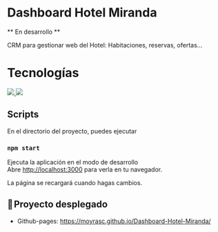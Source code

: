 # Dashboard Hotel Miranda

** En desarrollo **

CRM para gestionar web del Hotel: Habitaciones, reservas, ofertas...

# Tecnologías

<a href="https://reactjs.org/">
    <img src="https://img.shields.io/badge/-REACT-000?style=for-the-badge&logo=react&logoColor=">
</a>
<a href="https://es.redux.js.org/">
    <img src="https://img.shields.io/badge/-REDUX-000?style=for-the-badge&logo=redux&logoColor=">
</a>

## Scripts

En el directorio del proyecto, puedes ejecutar

### `npm start`

Ejecuta la aplicación en el modo de desarrollo\
Abre [http://localhost:3000](http://localhost:3000) para verla en tu navegador.

La página se recargará cuando hagas cambios.

## 🚀 Proyecto desplegado

- Github-pages: https://moyrasc.github.io/Dashboard-Hotel-Miranda/